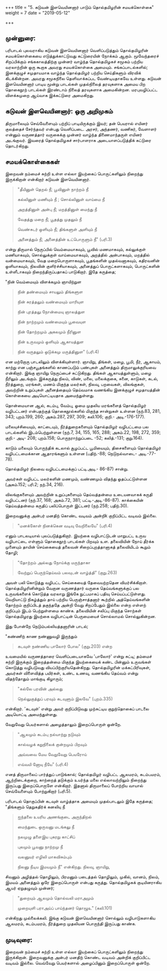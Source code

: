 +++
title = "5. கடுவன் இளவெயினனார் பாடும் தொல்தமிழரின் சமயக்கொள்கை"
weight = 7
date = "2019-05-12"

+++

## முன்னுரை:

பரிபாடல் புலவராகிய கடுவன் இளவெயினனார் வெளிப்படுத்தும் தொல்தமிழரின் சமயக்கொள்கையை எடுத்துக்காட்டுவது கட்டுரையின் நோக்கம் ஆகும். மூவேந்தரைச் சிறப்பிக்கும் சங்ககாலத்திற்கு முன்னர் வாழ்ந்த தொல்தமிழகச் சமூகம் பற்றிய வரலாற்றின் ஒரு கூறாக அவரது சமயக்கொள்கை அமையும். சங்கப்பாடல்களில்; இனக்குழுச் சமுதாயமாக வாழ்ந்த தொல்தமிழர் பற்றிய செய்திகளும் விரவிக் கிடக்கின்றன. அவரது சமூகநிலை தெளிவாக்கப்பட வேண்டியதாகவே உள்ளது. கடுவன் இளவெயினனார் பாடிய மூன்று பாடல்கள் முதல்நிலைத் தரவுகளாக அமைய பிற தொகைநூற் பாடல்கள் இரண்டாம் நிலைத் தரவுகளாக அமைகின்றன. மரபுவழிப்பட்ட விளக்கமுறை ஆய்வாக இக்கட்டுரை அமைகிறது.

## கடுவன் இளவெயினனார்: ஒரு அறிமுகம்

திருமாலையும் செவ்வேளையும் பற்றிப் பாடியிருக்கும் இவர்; தன் பெயரால் எயினர் குலத்தைச் சேர்ந்தவர் என்பது வெளிப்படை. அரசர், அந்தணர், வணிகர், வேளாளர் என்னும் வருணத்தார் வருகைக்கு முன்னர் வாழ்ந்த திணைமாந்தருள் எயினர் அடங்குவர். இவரைத் தொல்தமிழகச் சார்பாளராக அடையாளப்படுத்திக் கட்டுரை தொடர்கிறது.

## சமயக்கொள்கைகள்

இறைவன் நம்மைச் சுற்றி உள்ள எல்லா இயற்கைப் பொருட்களிலும் நிறைந்து இருக்கிறான் என்கிறார் கடுவன் இளவெயினனார்.

> "தீயினுள் தெறல் நீ; பூவினுள் நாற்றம் நீ
>
> கல்லினுள் மணியும் நீ ; சொல்லினுள் வாய்மை நீ
>
> அறத்தினுள் அன்பு நீ; மறத்தினுள் மைந்து நீ
>
> வேதத்து மறை நீ; பூதத்து முதலும் நீ
>
> வெண்சுடர் ஒளியும் நீ; திங்களுள் அளியும் நீ
>
> அனைத்தும் நீ; அனைத்தின் உட்பொருளும் நீ" (பரி.3)

என்று திருமால் நெருப்பில் வெம்மையாகவும், பூவில் மணமாகவும், கல்லுக்குள் மணியாகவும், சொல்லுக்குள் வாய்மையாகவும், அறத்தில் அன்பாகவும், மறத்தில் வன்மையாகவும், வேத மறைபொருளாகவும், பூதங்களின் முதல்வனாகவும், கதிரவனின் ஒளியாகவும், நிலவின் குளிர்ச்சியாகவும், அனைத்துப் பொருட்களாகவும், பொருட்களின் உள்ளீடாகவும் நிறைந்திருப்பதாகப் பாடுகிறார். இதே கருத்தை;

"நின் வெம்மையும் விளக்கமும் ஞாயிற்றுள

> நின் தண்மையும் சாயலும் திங்களுள
>
> நின் சுரத்தலும் வண்மையும் மாரியுள
>
> நின் புரத்தலு நோன்மையு ஞாலத்துள
>
> நின் நாற்றமும் வண்மையும் பூவையுள
>
> நின் தோற்றமும் அகலமும் நீரினுள
>
> நின் உருவமும் ஒளியும் ஆகாயத்துள
>
> நின் வருதலும் ஒடுக்கமு மருத்தினுள" (பரி.4)

என மற்றோரு பாடலிலும் விளக்கியுள்ளார். ஞாயிறு, திங்கள், மழை, பூமி, நீர், ஆகாயம், காற்று என பஞ்சபூதங்களில் காணப்படும் பண்புகள் அனைத்தும் திருமாலுக்குரியவை என்கிறார். இங்கு ஞாயிறு நெருப்பைச் சுட்டுகிறது. திங்கள் ஆகாயத்துள்ளும், மழை நீரிலும் அடங்கும். இக்கருத்து நிலம், விண், மலை, மலைக்குகை, சுனை, காடுகள், கடல், நீர்த்துறை, மரங்கள், மணம் மிகுந்த மலர்கள், நிலவு, பறவைகள், விலங்குகள், அவற்றின் உறுப்புகள் அனைத்தையும் தெய்வமாக வணங்கிய இனக்குழுச் சமுதாயத்தின் கொள்கையை அடியொட்டியதாக அமைந்துள்ளது.

தொன்மையான ஆல், கடம்பு, வேம்பு, ஓமை முதலிய மரங்களைத் தொல்தமிழர் வழிபட்டனர் என்பதற்குத் தொகைநூல்களில் மிகுந்த சான்றுகள் உள்ளன (நற்.83, 281, 343; புறம்.199, 260; அகம்.287, 297, 309; கலி.106; குறி.- அடி.-176-177).

மலையுச்சியையும், காட்டையும், நீர்த்துறைகளையும் தொல்தமிழர் வழிபட்டமை பல பாடல்களில் இடம்பெற்றுள்ளன (நற்.7, 34, 155, 165, 288; அகம்.22, 198, 272, 359; குறி.- அடி- 208; புறம்.158; பொருநராற்றுப்படை -52; கலித்.-131; குறு.164).

காடும் மலையும் பொருந்திக் கடலால் சூழப்பட்ட பூமியையும், திசைகளையும் தொல்தமிழர் வழிபட்டமைக்கான ஆதாரங்களும் உள்ளன (பதிற்.-88; நெடுநல்வாடை- அடி.-77-78).

தொல்தமிழர் நிலவை வழிபட்டமைக்குப் பட்டி.அடி.- 86-87) சான்று.

அவர்கள் வழிபட்ட மலர்களின் மணமும், வண்ணமும் விதந்து ஓதப்பட்டுள்ளன (அகம்.152; பரி.2; நற்.34, 216).

விலங்குகளையும் அவற்றின் உறுப்புகளையும் தெய்வத்தன்மை உடையனவாகக் கருதி வழிபட்டனர் (நற்.37, 168; அகம்.72, 381; பட்டி.-அடி.-86-87). காக்கையின் தெய்வத்தன்மை கருதிப் பலிப்பொருள் இட்டனர் (நற்.258; பதிற்.30).

இறைவனுக்கு அன்பர் மனதிற் கொண்ட வடிவம் அன்றிk குறிப்பிட்ட வடிவம் இல்லை.

> "மனக்கோள் நினக்கென வடிவு வேறிலையே" (பரி.4)

எனும் பாடலடியால் புலப்படுத்துகிறார். இயற்கை வழிபாட்டுடன் மாறுபட்ட உருவ வழிபாட்டை எள்ளும் தொகைநூற் பாடல்கள் பிறவும் உள. தலைவியின் நோய் தீர்க்க முனையும் தாயின் செய்கையைத் தலைவன் சிறைப்புறத்தானாகத் தலைவியிடம் கூறும் தோழி;

> "தோற்றம் அல்லது நோய்க்கு மருந்தாகா
>
> வேற்றுப் பெருந்தெய்வம் பலவுடன் வாழ்த்தி" (குறு.263)

அவள் பலி கொடுத்து வழிபட்ட செய்கையைத் தேவையற்றதென விமர்சிக்கிறாள். தொல்தமிழரினின்றும் வேறான வருணத்தார் வருகை தெய்வங்களுக்குப் பல உருவங்களைக் கொடுத்த வரலாறு இங்கே நுட்பமாகப் பதிவு செய்யப்பட்டுள்ளது. வெறியாட்டு நிகழ்த்தும் தாய் பற்றிய பெருஞ்சாத்தனார் கூற்றில் அத்தெய்வங்களின் தோற்றம் குறிப்பிடத் தகுந்ததே அன்றி வேறு சிறப்பேதும் இல்லை என்ற எள்ளற் குறிப்பும் இடம் பெற்றுள்ளமை காண்க. தலைவியின் சலிப்பு மிகுந்த சொற்கள் தொல்தமிழரது இயற்கை வழிபாட்டின் பெருமையைச் சொல்லாமல் சொல்லுகின்றன.

இது போன்றே நெடும்பல்லியத்தனாரின் பாடல்;

"கண்ணிற் காண நண்ணுவழி இருந்தும்

> கடவுள் நண்ணிய பாலோர் போல" (குறு.203) என்ற

உவமையில் வருணத்தாரை வெளிப்படையாகவே 'பாலோர்' என்று சுட்டி; தம்மைச் சுற்றி இருக்கும் இறைத்தன்மை மிகுந்த இயற்கையைக் கண்ட பின்னும் உருவங்கள் கொடுத்து வழிபடுவது வியப்பிற்குரியதென்கிறது. தொல்தமிழரின் மக்கட்பிரிவுகள், அவர்கள் விளைவித்த பயிர்கள், உண்ட உணவு, வணங்கிய தெய்வம் என்று விதந்தோதும் மாங்குடி கிழாரும்;

> \"கல்லே பரவின் அல்லது
>
> நெல்லுகுத்துப் பரவும் கடவுளும் இலவே\" (புறம்.335)

என்கிறார். \'கடவுள்\' என்று அவர் குறிப்பிடுவது முற்சுட்டிய குறுந்தொகைப் பாடலை அடியொட்டி அமைந்துள்ளது.

வேறுவேறு பெயர்களால் அழைத்தாலும் இறைப்பொருள் ஒன்றே.

> "ஆலமும் கடம்பு நல்யாற்று நடுவும்
>
> கால்வழக் கறுநிலைக் குன்றமும் பிறவும்
>
> அவ்வவை மேய வேறுவேறு பெயரோய்
>
> எவ்வயி னோயு நீயே" (பரி.4)

எனத் திருமாலைப் பார்த்துப் பாடுங்கால்; தொல்தமிழர் வழிபட்ட ஆலமரம், கடம்பமரம், ஆற்றிடைக்குறை, காற்றைத் தடுக்கும் உயர்ந்த மலை எல்லாவற்றிலும் நிறைந்து இருப்பது இறைப்பொருளே என்கிறார். இதனால் திருமாலைப் போற்றிய வாயால் செவ்வேளையும் போற்றுகிறார் (பரி.5).

பரிபாடல் தொகுப்பின் கடவுள் வாழ்த்தாக அமையும் முதல்பாடலும் இதே கருத்தை; "திங்களும் தெறுகதிர்க் கனலியு நீ

> ஐந்தலை உயரிய அணங்குடை அருந்திறல்
>
> மைந்துடை ஒருவனு மடங்கலு நீ
>
> நலமுழு தளைஇய புகரறு காட்சிப்
>
> புலமும் பூவனு நாற்றமு நீ
>
> வலனுயர் எழிலி மாகவிசும்பும்
>
> நிலனு நீடிய இமயமும் நீ" என்கிறது. நிலவு, ஞாயிறு,

சிவனும் அழித்தல் தொழிலும், பிரமனும் படைத்தல் தொழிலும், முகில், வானம், நிலம், இமயம் அனைத்தும் ஒரே இறைப்பொருள் என்பது கருத்து. தொல்தமிழகக் குடியினராகிய ஆயர் ஏறுதழுவும் முன்னர்;

> \"துறையும் ஆலமும் தொல்வலி மராஅமும்
>
> முறையுளி பராஅய்ப் பாய்ந்தனர் தொழூஉ\" (கலி.101)

என்கிறது முல்லைக்கலி. இங்கு கடுவன் இளவெயினனார் சொல்லும் வழிபாடுகளாகிய ஆலமரம், கடம்பமரம், நீர்த்துறை முதலியன பொருந்தி இருப்பது காண்க.

## முடிவுரை:

இறைவன் நம்மைச் சுற்றி உள்ள எல்லா இயற்கைப் பொருட்களிலும் நிறைந்து இருக்கிறான். இறைவனுக்கு அன்பர் மனதிற் கொண்ட வடிவம் அன்றிக் குறிப்பிட்ட வடிவம் இல்லை. வெவ்வேறு பெயர்களால் அழைப்பினும் இறைப்பொருள் ஒன்றே.